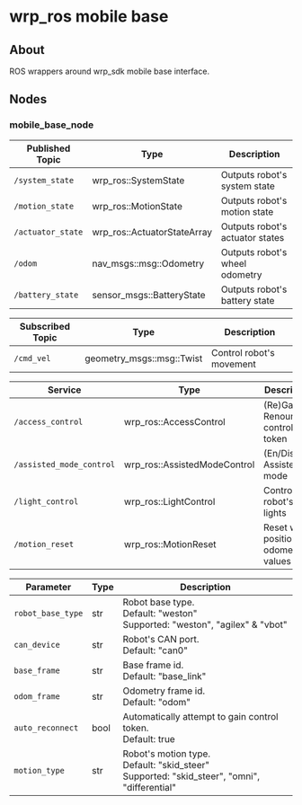 # wrp_ros mobile base

## About

ROS wrappers around wrp_sdk mobile base interface.

## Nodes

### mobile_base_node
| Published Topic   | Type                        | Description                     |
| ----------------- | --------------------------- | ------------------------------- |
| `/system_state`   | wrp_ros::SystemState        | Outputs robot's system state    |
| `/motion_state`   | wrp_ros::MotionState        | Outputs robot's motion state    |
| `/actuator_state` | wrp_ros::ActuatorStateArray | Outputs robot's actuator states |
| `/odom`           | nav_msgs::msg::Odometry     | Outputs robot's wheel odometry  |
| `/battery_state`  | sensor_msgs::BatteryState   | Outputs robot's battery state   |

| Subscribed Topic | Type                      | Description              |
| ---------------- | ------------------------- | ------------------------ |
| `/cmd_vel`       | geometry_msgs::msg::Twist | Control robot's movement |

| Service                  | Type                         | Description                             |
| ------------------------ | ---------------------------- | --------------------------------------- |
| `/access_control`        | wrp_ros::AccessControl       | (Re)Gain or Renounce control token      |
| `/assisted_mode_control` | wrp_ros::AssistedModeControl | (En/Dis)able Assisted mode              |
| `/light_control`         | wrp_ros::LightControl        | Control robot's lights                  |
| `/motion_reset`          | wrp_ros::MotionReset         | Reset wheel position or odometry values |

| Parameter         | Type | Description                                                                                         |
| ----------------- | ---- | --------------------------------------------------------------------------------------------------- |
| `robot_base_type` | str  | Robot base type.<br/>Default: "weston"<br/>Supported: "weston", "agilex" & "vbot"                   |
| `can_device`      | str  | Robot's CAN port.<br/>Default: "can0"                                                               |
| `base_frame`      | str  | Base frame id.<br/>Default: "base_link"<br/>                                                        |
| `odom_frame`      | str  | Odometry frame id.<br />Default: "odom"                                                             |
| `auto_reconnect`  | bool | Automatically attempt to gain control token.<br />Default: true                                     |
| `motion_type`     | str  | Robot's motion type. <br/>Default: "skid_steer"<br/>Supported: "skid_steer", "omni", "differential" |
